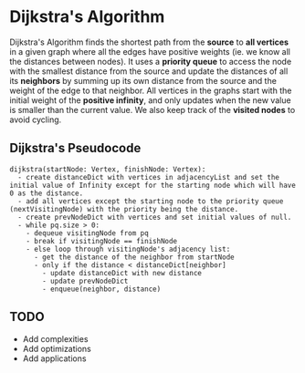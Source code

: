 # Dijkstra's Algorithm

Dijkstra's Algorithm finds the shortest path from the **source** to **all vertices** in a given graph where all the edges have positive weights (ie. we know all the distances between nodes). It uses a **priority queue** to access the node with the smallest distance from the source and update the distances of all its **neighbors** by summing up its own distance from the source and the weight of the edge to that neighbor. All vertices in the graphs start with the initial weight of the **positive infinity**, and only updates when the new value is smaller than the current value. We also keep track of the **visited nodes** to avoid cycling.

## Dijkstra's Pseudocode

```text
dijkstra(startNode: Vertex, finishNode: Vertex):
  - create distanceDict with vertices in adjacencyList and set the initial value of Infinity except for the starting node which will have 0 as the distance.
  - add all vertices except the starting node to the priority queue (nextVisitingNode) with the priority being the distance.
  - create prevNodeDict with vertices and set initial values of null.
  - while pq.size > 0:
    - dequeue visitingNode from pq
    - break if visitingNode == finishNode
    - else loop through visitingNode's adjacency list:
      - get the distance of the neighbor from startNode
      - only if the distance < distanceDict[neighbor]
        - update distanceDict with new distance
        - update prevNodeDict
        - enqueue(neighbor, distance)
```

## TODO

- Add complexities
- Add optimizations
- Add applications
